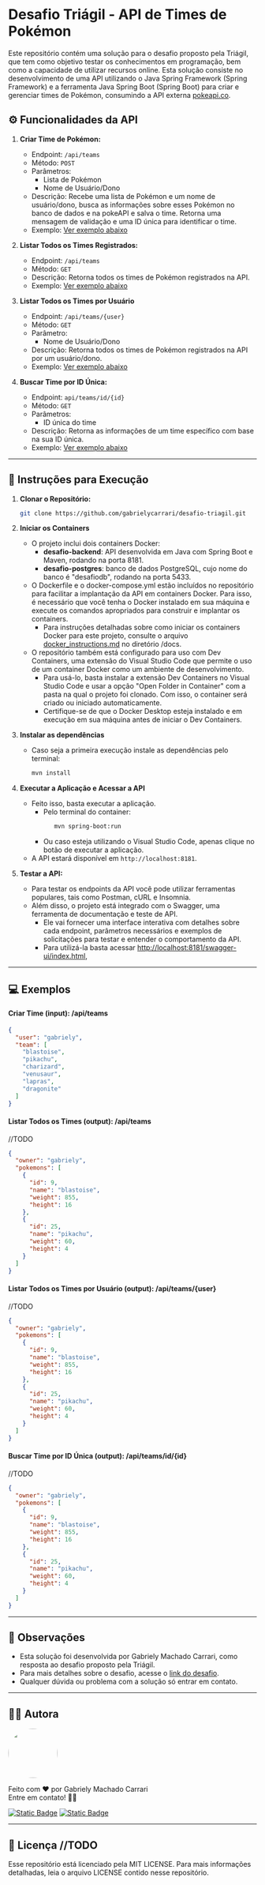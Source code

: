 # Desafio Triágil - API de Times de Pokémon

Este repositório contém uma solução para o desafio proposto pela Triágil, que tem como objetivo testar os conhecimentos em programação, bem como a capacidade de utilizar recursos online. Esta solução consiste no desenvolvimento de uma API utilizando o Java Spring Framework (Spring Framework) e a ferramenta Java Spring Boot (Spring Boot) para criar e gerenciar times de Pokémon, consumindo a API externa [pokeapi.co](https://pokeapi.co/).

## ⚙️ Funcionalidades da API

1. **Criar Time de Pokémon:**
   - Endpoint: `/api/teams`
   - Método: `POST`
   - Parâmetros:
     - Lista de Pokémon
     - Nome de Usuário/Dono
   - Descrição: Recebe uma lista de Pokémon e um nome de usuário/dono, busca as informações sobre esses Pokémon no banco de dados e na pokeAPI e salva o time. Retorna uma mensagem de validação e uma ID única para identificar o time.
   - Exemplo: [Ver exemplo abaixo](#criar-time-input-apiteams)

2. **Listar Todos os Times Registrados:**
   - Endpoint: `/api/teams`
   - Método: `GET`
   - Descrição: Retorna todos os times de Pokémon registrados na API.
   - Exemplo: [Ver exemplo abaixo](#listar-todos-os-times-output-apiteams)

3. **Listar Todos os Times por Usuário**
   - Endpoint: `/api/teams/{user}`
   - Método: `GET`
   - Parâmetro:
     - Nome de Usuário/Dono
   - Descrição: Retorna todos os times de Pokémon registrados na API por um usuário/dono.
   - Exemplo: [Ver exemplo abaixo](#listar-todos-os-times-por-usu%C3%A1rio-output-apiteamsuser)

4. **Buscar Time por ID Única:**
   - Endpoint: `api/teams/id/{id}`
   - Método: `GET`
   - Parâmetros:
     - ID única do time
   - Descrição: Retorna as informações de um time específico com base na sua ID única.
   - Exemplo: [Ver exemplo abaixo](#buscar-time-por-id-%C3%BAnica-output-apiteamsidid)
---


## 🚀 Instruções para Execução

1. **Clonar o Repositório:**
   ```bash
   git clone https://github.com/gabrielycarrari/desafio-triagil.git
   ```
   
2. **Iniciar os Containers**
   - O projeto inclui dois containers Docker:
     - **desafio-backend**: API desenvolvida em Java com Spring Boot e Maven, rodando na porta 8181.
     - **desafio-postgres**: banco de dados PostgreSQL, cujo nome do banco é "desafiodb", rodando na porta 5433.
   - O Dockerfile e o docker-compose.yml estão incluídos no repositório para facilitar a implantação da API em containers Docker. Para isso, é necessário que você tenha o Docker instalado em sua máquina e execute os comandos apropriados para construir e implantar os containers.
      - Para instruções detalhadas sobre como iniciar os containers Docker para este projeto, consulte o arquivo [docker_instructions.md](docs/docker_instructions.md) no diretório /docs.
   - O repositório também está configurado para uso com Dev Containers, uma extensão do Visual Studio Code que permite o uso de um container Docker como um ambiente de desenvolvimento.
      - Para usá-lo, basta instalar a extensão Dev Containers no Visual Studio Code e usar a opção "Open Folder in Container" com a pasta na qual o projeto foi clonado. Com isso, o container será criado ou iniciado automaticamente.
      - Certifique-se de que o Docker Desktop esteja instalado e em execução em sua máquina antes de iniciar o Dev Containers.
   

3. **Instalar as dependências**
   - Caso seja a primeira execução instale as dependências pelo terminal:
     
      ```bash
      mvn install
      ```

4. **Executar a Aplicação e Acessar a API**
   - Feito isso, basta executar a aplicação.
      - Pelo terminal do container:
        ```bash
           mvn spring-boot:run
        ``` 
      - Ou caso esteja utilizando o Visual Studio Code, apenas clique no botão de executar a aplicação. 
   - A API estará disponível em `http://localhost:8181`.


5. **Testar a API:**
   - Para testar os endpoints da API você pode utilizar ferramentas populares, tais como Postman, cURL e Insomnia.
   - Além disso, o projeto está integrado com o Swagger, uma ferramenta de documentação e teste de API.
      - Ele vai fornecer uma interface interativa com detalhes sobre cada endpoint, parâmetros necessários e exemplos de solicitações para testar e entender o comportamento da API.
      - Para utilizá-la basta acessar [http://localhost:8181/swagger-ui/index.html](http://localhost:8181/swagger-ui/index.html),
---

## 💻 Exemplos
#### Criar Time (input): /api/teams
```json
{
  "user": "gabriely",
  "team": [
    "blastoise",
    "pikachu",
    "charizard",
    "venusaur",
    "lapras",
    "dragonite"
  ]
}
```


#### Listar Todos os Times (output): /api/teams
//TODO
```json
{
  "owner": "gabriely",
  "pokemons": [
    {
      "id": 9,
      "name": "blastoise",
      "weight": 855,
      "height": 16
    },
    {
      "id": 25,
      "name": "pikachu",
      "weight": 60,
      "height": 4
    }
  ]
}
```

#### Listar Todos os Times por Usuário (output): /api/teams/{user}
//TODO
```json
{
  "owner": "gabriely",
  "pokemons": [
    {
      "id": 9,
      "name": "blastoise",
      "weight": 855,
      "height": 16
    },
    {
      "id": 25,
      "name": "pikachu",
      "weight": 60,
      "height": 4
    }
  ]
}
```

#### Buscar Time por ID Única (output): /api/teams/id/{id}
//TODO
```json
{
  "owner": "gabriely",
  "pokemons": [
    {
      "id": 9,
      "name": "blastoise",
      "weight": 855,
      "height": 16
    },
    {
      "id": 25,
      "name": "pikachu",
      "weight": 60,
      "height": 4
    }
  ]
}
```

---

## 📝 Observações

- Esta solução foi desenvolvida por Gabriely Machado Carrari, como resposta ao desafio proposto pela Triágil.
- Para mais detalhes sobre o desafio, acesse o [link do desafio](https://github.com/triagilbr/desafio-triagil).
- Qualquer dúvida ou problema com a solução só entrar em contato.
---
   
## 👩‍💻 Autora 
  <img style="border-radius: 50%;" src="https://avatars.githubusercontent.com/u/73599857?v=4" width="100px;" alt=""/>
 

Feito com ❤️ por Gabriely Machado Carrari </br>
Entre em contato! 👋🏽



[![Static Badge](https://img.shields.io/badge/Gabriely%20Carrari-%230A66C2?logo=linkedIn&link=https%3A%2F%2Fwww.linkedin.com%2Fin%2Fgabriely-carrari%2F)](https://www.linkedin.com/in/gabriely-carrari/)
[![Static Badge](https://img.shields.io/badge/gabrielycarrari%40gmail.com-%23EA4335?logo=gmail&logoColor=white&link=mailto%3Agabrielycarrari%40gmail.com)](mailto:gabrielycarrari@gmail.com)

---

## 📃 Licença //TODO
Esse repositório está licenciado pela MIT LICENSE. Para mais informações detalhadas, leia o arquivo LICENSE contido nesse repositório.
